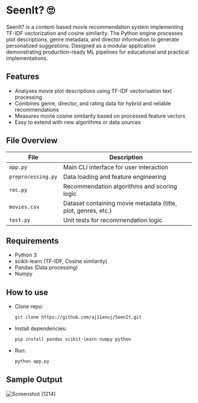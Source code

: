 # SeenIt? 🙄
SeenIt? is a content-based movie recommendation system implementing TF-IDF vectorization and cosine similarity. The Python engine processes plot descriptions, genre metadata, and director information to generate personalized suggestions. Designed as a modular application demonstrating production-ready ML pipelines for educational and practical implementations.

## Features
- Analyses movie plot descriptions using TF-IDF vectorisation text processing  
- Combines genre, director, and rating data for hybrid and reliable recommendations  
- Measures movie cosine similarity based on processed feature vectors  
- Easy to extend with new algorithms or data sources

## File Overview
| File               | Description                                                            |
|--------------------|------------------------------------------------------------------------|
| `app.py`           | Main CLI interface for user interaction                                |
| `preprocessing.py` | Data loading and feature engineering                                   |
| `rec.py`           | Recommendation algorithms and scoring logic                            |
| `movies.csv`       | Dataset containing movie metadata (title, plot, genres, etc.)          |
| `test.py`          | Unit tests for recommendation logic                                    |

## Requirements
- Python 3  
- scikit-learn (TF-IDF, Cosine similarity)  
- Pandas (Data processing)  
- Numpy  

## How to use
- Clone repo:
   ```bash
   git clone https://github.com/aj11anuj/SeenIt.git
   ```
- Install dependencies:
   ```bash
   pip install pandas scikit-learn numpy python
   ```
- Run:
   ```bash
   python app.py
   ```

## Sample Output
![Screenshot (1214)](https://github.com/user-attachments/assets/560b97c5-1e67-4875-8b3a-90ad31fafdfd)
